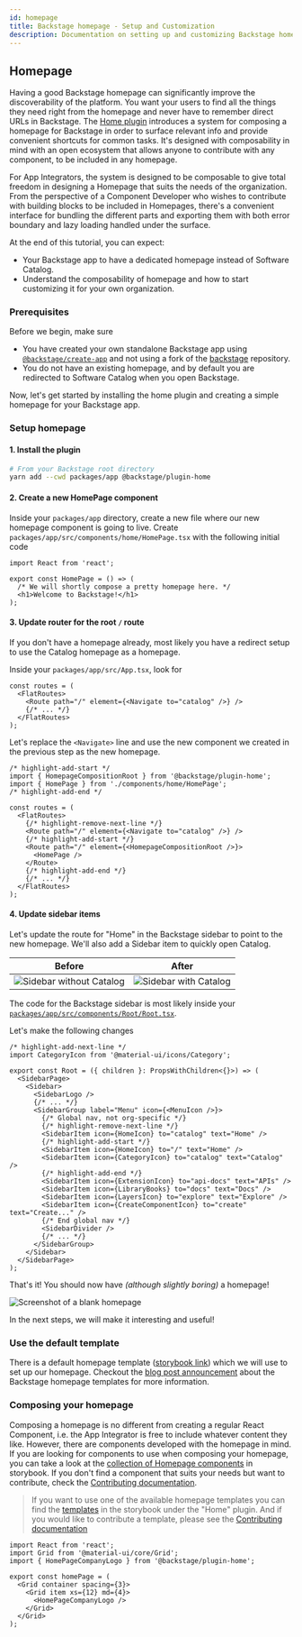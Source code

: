 ```yaml
---
id: homepage
title: Backstage homepage - Setup and Customization
description: Documentation on setting up and customizing Backstage homepage
---
```


## Homepage

Having a good Backstage homepage can significantly improve the discoverability of the platform. You want your users to find all the things they need right from the homepage and never have to remember direct URLs in Backstage. The [Home plugin](https://github.com/backstage/backstage/tree/master/plugins/home) introduces a system for composing a homepage for Backstage in order to surface relevant info and provide convenient shortcuts for common tasks. It's designed with composability in mind with an open ecosystem that allows anyone to contribute with any component, to be included in any homepage.

For App Integrators, the system is designed to be composable to give total freedom in designing a Homepage that suits the needs of the organization. From the perspective of a Component Developer who wishes to contribute with building blocks to be included in Homepages, there's a convenient interface for bundling the different parts and exporting them with both error boundary and lazy loading handled under the surface.

At the end of this tutorial, you can expect:

- Your Backstage app to have a dedicated homepage instead of Software Catalog.
- Understand the composability of homepage and how to start customizing it for your own organization.

### Prerequisites

Before we begin, make sure

- You have created your own standalone Backstage app using [`@backstage/create-app`](index.md#create-your-backstage-app) and not using a fork of the [backstage](https://github.com/backstage/backstage) repository.
- You do not have an existing homepage, and by default you are redirected to Software Catalog when you open Backstage.

Now, let's get started by installing the home plugin and creating a simple homepage for your Backstage app.

### Setup homepage

#### 1. Install the plugin

```bash
# From your Backstage root directory
yarn add --cwd packages/app @backstage/plugin-home
```

#### 2. Create a new HomePage component

Inside your `packages/app` directory, create a new file where our new homepage component is going to live. Create `packages/app/src/components/home/HomePage.tsx` with the following initial code

```tsx
import React from 'react';

export const HomePage = () => (
  /* We will shortly compose a pretty homepage here. */
  <h1>Welcome to Backstage!</h1>
);
```

#### 3. Update router for the root `/` route

If you don't have a homepage already, most likely you have a redirect setup to use the Catalog homepage as a homepage.

Inside your `packages/app/src/App.tsx`, look for

```tsx title="packages/app/src/App.tsx"
const routes = (
  <FlatRoutes>
    <Route path="/" element={<Navigate to="catalog" />} />
    {/* ... */}
  </FlatRoutes>
);
```

Let's replace the `<Navigate>` line and use the new component we created in the previous step as the new homepage.

```tsx title="packages/app/src/App.tsx"
/* highlight-add-start */
import { HomepageCompositionRoot } from '@backstage/plugin-home';
import { HomePage } from './components/home/HomePage';
/* highlight-add-end */

const routes = (
  <FlatRoutes>
    {/* highlight-remove-next-line */}
    <Route path="/" element={<Navigate to="catalog" />} />
    {/* highlight-add-start */}
    <Route path="/" element={<HomepageCompositionRoot />}>
      <HomePage />
    </Route>
    {/* highlight-add-end */}
    {/* ... */}
  </FlatRoutes>
);
```

#### 4. Update sidebar items

Let's update the route for "Home" in the Backstage sidebar to point to the new homepage. We'll also add a Sidebar item to quickly open Catalog.

| Before                                                                            | After                                                                       |
| --------------------------------------------------------------------------------- | --------------------------------------------------------------------------- |
| ![Sidebar without Catalog](../assets/getting-started/sidebar-without-catalog.png) | ![Sidebar with Catalog](../assets/getting-started/sidebar-with-catalog.png) |

The code for the Backstage sidebar is most likely inside your [`packages/app/src/components/Root/Root.tsx`](https://github.com/backstage/backstage/blob/master/packages/app/src/components/Root/Root.tsx).

Let's make the following changes

```tsx title="packages/app/src/components/Root/Root.tsx"
/* highlight-add-next-line */
import CategoryIcon from '@material-ui/icons/Category';

export const Root = ({ children }: PropsWithChildren<{}>) => (
  <SidebarPage>
    <Sidebar>
      <SidebarLogo />
      {/* ... */}
      <SidebarGroup label="Menu" icon={<MenuIcon />}>
        {/* Global nav, not org-specific */}
        {/* highlight-remove-next-line */}
        <SidebarItem icon={HomeIcon} to="catalog" text="Home" />
        {/* highlight-add-start */}
        <SidebarItem icon={HomeIcon} to="/" text="Home" />
        <SidebarItem icon={CategoryIcon} to="catalog" text="Catalog" />
        {/* highlight-add-end */}
        <SidebarItem icon={ExtensionIcon} to="api-docs" text="APIs" />
        <SidebarItem icon={LibraryBooks} to="docs" text="Docs" />
        <SidebarItem icon={LayersIcon} to="explore" text="Explore" />
        <SidebarItem icon={CreateComponentIcon} to="create" text="Create..." />
        {/* End global nav */}
        <SidebarDivider />
        {/* ... */}
      </SidebarGroup>
    </Sidebar>
  </SidebarPage>
);
```

That's it! You should now have _(although slightly boring)_ a homepage!

<!-- todo: Needs zoomable plugin -->

![Screenshot of a blank homepage](../assets/getting-started/simple-homepage.png)

In the next steps, we will make it interesting and useful!

### Use the default template

There is a default homepage template ([storybook link](https://backstage.io/storybook/?path=/story/plugins-home-templates--default-template)) which we will use to set up our homepage. Checkout the [blog post announcement](https://backstage.io/blog/2022/01/25/backstage-homepage-templates) about the Backstage homepage templates for more information.

<!-- TODO for later: detailed instructions for using one of these templates. -->

### Composing your homepage

Composing a homepage is no different from creating a regular React Component,
i.e. the App Integrator is free to include whatever content they like. However,
there are components developed with the homepage in mind. If you are looking
for components to use when composing your homepage, you can take a look at the
[collection of Homepage components](https://backstage.io/storybook?path=/story/plugins-home-components)
in storybook. If you don't find a component that suits your needs but want to
contribute, check the
[Contributing documentation](https://github.com/backstage/backstage/blob/master/plugins/home/README.md#contributing).

> If you want to use one of the available homepage templates you can find the
> [templates](https://backstage.io/storybook/?path=/story/plugins-home-templates)
> in the storybook under the "Home" plugin. And if you would like to contribute
> a template, please see the
> [Contributing documentation](https://github.com/backstage/backstage/blob/master/plugins/home/README.md#contributing)

```tsx
import React from 'react';
import Grid from '@material-ui/core/Grid';
import { HomePageCompanyLogo } from '@backstage/plugin-home';

export const homePage = (
  <Grid container spacing={3}>
    <Grid item xs={12} md={4}>
      <HomePageCompanyLogo />
    </Grid>
  </Grid>
);
```
